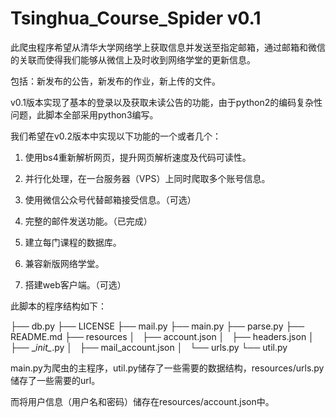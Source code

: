 # Tsinghua_Course_Spider v0.1

此爬虫程序希望从清华大学网络学上获取信息并发送至指定邮箱，通过邮箱和微信的关联而使得我们能够从微信上及时收到网络学堂的更新信息。

包括：新发布的公告，新发布的作业，新上传的文件。

v0.1版本实现了基本的登录以及获取未读公告的功能，由于python2的编码复杂性问题，此脚本全部采用python3编写。

我们希望在v0.2版本中实现以下功能的一个或者几个：

1. 使用bs4重新解析网页，提升网页解析速度及代码可读性。

2. 并行化处理，在一台服务器（VPS）上同时爬取多个账号信息。

3. 使用微信公众号代替邮箱接受信息。（可选）

4. 完整的邮件发送功能。（已完成）

5. 建立每门课程的数据库。

6. 兼容新版网络学堂。

7. 搭建web客户端。（可选）

此脚本的程序结构如下：

├── db.py
├── LICENSE
├── mail.py
├── main.py
├── parse.py
├── README.md
├── resources
│   ├── account.json
│   ├── headers.json
│   ├── \__init\__.py
│   ├── mail_account.json
│   └── urls.py
└── util.py

main.py为爬虫的主程序，util.py储存了一些需要的数据结构，resources/urls.py 储存了一些需要的url。

而将用户信息（用户名和密码）储存在resources/account.json中。

